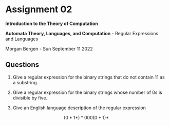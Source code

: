 # Assignment 02
**Introduction to the Theory of Computation**

**Automata Theory, Languages, and Computation** - Regular Expressions and Languages

Morgan Bergen - Sun September 11 2022

## Questions

1.  Give a regular expression for the binary strings that do not contain 11 as a substring.

2.  Give a regular expression for the binary strings whose number of 0s is divisible by five.

3.  Give an English language description of the regular expression 

$$(0*1*)*000(0+1)*$$